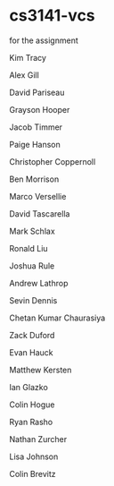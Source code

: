 # cs3141-vcs
for the assignment

Kim Tracy

Alex Gill

David Pariseau

Grayson Hooper

Jacob Timmer

Paige Hanson

Christopher Coppernoll

Ben Morrison

Marco Versellie

David Tascarella

Mark Schlax

Ronald Liu

Joshua Rule

Andrew Lathrop

Sevin Dennis

Chetan Kumar Chaurasiya

Zack Duford

Evan Hauck

Matthew Kersten

Ian Glazko

Colin Hogue

Ryan Rasho

Nathan Zurcher

Lisa Johnson

Colin Brevitz
